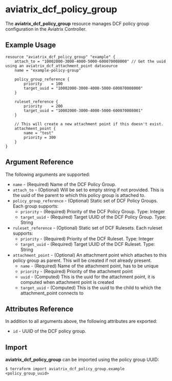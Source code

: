 # aviatrix_dcf_policy_group

The **aviatrix_dcf_policy_group** resource manages DCF policy group configuration in the Aviatrix Controller.

## Example Usage

```hcl
resource "aviatrix_dcf_policy_group" "example" {
    attach_to = "10002000-3000-4000-5000-600070008000" // Get the uuid using an aviatrix_dcf_attachment_point datasource
    name = "example-policy-group"

    policy_group_reference {
        priority    = 100
        target_uuid = "10002000-3000-4000-5000-600070008000"
    }

    ruleset_reference {
        priority    = 200
        target_uuid = "10002000-3000-4000-5000-600070008001"
    }

    // This will create a new attachment point if this doesn't exist.
    attachment_point {
        name = "test"
        priority = 300
    }
}
```

## Argument Reference

The following arguments are supported:

* `name` - (Required) Name of the DCF Policy Group.
* `attach_to` - (Optional) Will be set to empty string if not provided. This is the uuid of the parent to which this policy group is attached to.
* `policy_group_reference` - (Optional) Static set of DCF Policy Groups. Each group supports:
    * `priority` - (Required) Priority of the DCF Policy Group. Type: Integer
    * `target_uuid` - (Required) Target UUID of the DCF Policy Group. Type: String
* `ruleset_reference` - (Optional) Static set of DCF Rulesets. Each ruleset supports:
    * `priority` - (Required) Priority of the DCF Ruleset. Type: Integer
    * `target_uuid` - (Required) Target UUID of the DCF Ruleset. Type: String
* `attachment_point` - (Optional) An attachment point which attaches to this policy group as parent. This will be created if not already present.
    * `name` - (Required) Name of the attachment point, has to be unique
    * `priority` - (Required) Priority of the attachment point
    * `uuid` - (Computed) This is the uuid for the attachment point, it is computed when attachment point is created
    * `target_uuid` - (Computed) This is the uuid to the child to which the attachment_point connects to

## Attributes Reference

In addition to all arguments above, the following attributes are exported:

* `id` - UUID of the DCF policy group.

## Import

**aviatrix_dcf_policy_group** can be imported using the policy group UUID:

```
$ terraform import aviatrix_dcf_policy_group.example <policy_group_uuid>
```
